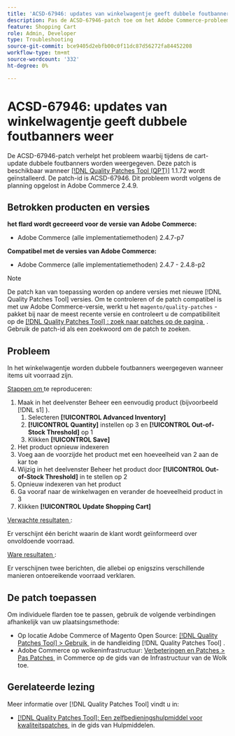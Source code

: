 ```yaml
---
title: 'ACSD-67946: updates van winkelwagentje geeft dubbele foutbanners weer'
description: Pas de ACSD-67946-patch toe om het Adobe Commerce-probleem op te lossen, waarbij tijdens de cart-update dubbele foutbanners worden weergegeven.
feature: Shopping Cart
role: Admin, Developer
type: Troubleshooting
source-git-commit: bce9405d2ebfb00c0f11dc87d56272fa84452208
workflow-type: tm+mt
source-wordcount: '332'
ht-degree: 0%

---
```


# ACSD-67946: updates van winkelwagentje geeft dubbele foutbanners weer

De ACSD-67946-patch verhelpt het probleem waarbij tijdens de cart-update dubbele foutbanners worden weergegeven. Deze patch is beschikbaar wanneer [[!DNL Quality Patches Tool (QPT)]](/help/tools/quality-patches-tool/quality-patches-tool-to-self-serve-quality-patches.md) 1.1.72 wordt geïnstalleerd. De patch-id is ACSD-67946. Dit probleem wordt volgens de planning opgelost in Adobe Commerce 2.4.9.

## Betrokken producten en versies

**het flard wordt gecreeerd voor de versie van Adobe Commerce:**

* Adobe Commerce (alle implementatiemethoden) 2.4.7-p7

**Compatibel met de versies van Adobe Commerce:**

* Adobe Commerce (alle implementatiemethoden) 2.4.7 - 2.4.8-p2

>[!NOTE]
>
>De patch kan van toepassing worden op andere versies met nieuwe [!DNL Quality Patches Tool] versies. Om te controleren of de patch compatibel is met uw Adobe Commerce-versie, werkt u het `magento/quality-patches` -pakket bij naar de meest recente versie en controleert u de compatibiliteit op de [[!DNL Quality Patches Tool] : zoek naar patches op de pagina &#x200B;](https://experienceleague.adobe.com/tools/commerce-quality-patches/index.html?lang=nl-NL) . Gebruik de patch-id als een zoekwoord om de patch te zoeken.

## Probleem

In het winkelwagentje worden dubbele foutbanners weergegeven wanneer items uit voorraad zijn.

<u> Stappen om </u> te reproduceren:

1. Maak in het deelvenster Beheer een eenvoudig product (bijvoorbeeld [!DNL s1] ).
   1. Selecteren **[!UICONTROL Advanced Inventory]**
   1. **[!UICONTROL Quantity]** instellen op 3 en **[!UICONTROL Out-of-Stock Threshold]** op 1
   1. Klikken **[!UICONTROL Save]**
1. Het product opnieuw indexeren
1. Voeg aan de voorzijde het product met een hoeveelheid van 2 aan de kar toe
1. Wijzig in het deelvenster Beheer het product door **[!UICONTROL Out-of-Stock Threshold]** in te stellen op 2
1. Opnieuw indexeren van het product
1. Ga vooraf naar de winkelwagen en verander de hoeveelheid product in 3
1. Klikken **[!UICONTROL Update Shopping Cart]**


<u> Verwachte resultaten </u>:

Er verschijnt één bericht waarin de klant wordt geïnformeerd over onvoldoende voorraad.

<u> Ware resultaten </u>:

Er verschijnen twee berichten, die allebei op enigszins verschillende manieren ontoereikende voorraad verklaren.

## De patch toepassen

Om individuele flarden toe te passen, gebruik de volgende verbindingen afhankelijk van uw plaatsingsmethode:

* Op locatie Adobe Commerce of Magento Open Source: [[!DNL Quality Patches Tool] > Gebruik &#x200B;](/help/tools/quality-patches-tool/usage.md) in de handleiding [!DNL Quality Patches Tool] .
* Adobe Commerce op wolkeninfrastructuur: [&#x200B; Verbeteringen en Patches > Pas Patches &#x200B;](https://experienceleague.adobe.com/docs/commerce-cloud-service/user-guide/develop/upgrade/apply-patches.html?lang=nl-NL) in Commerce op de gids van de Infrastructuur van de Wolk toe.

## Gerelateerde lezing

Meer informatie over [!DNL Quality Patches Tool] vindt u in:

* [[!DNL Quality Patches Tool]: Een zelfbedieningshulpmiddel voor kwaliteitspatches &#x200B;](/help/tools/quality-patches-tool/quality-patches-tool-to-self-serve-quality-patches.md) in de gids van Hulpmiddelen.
